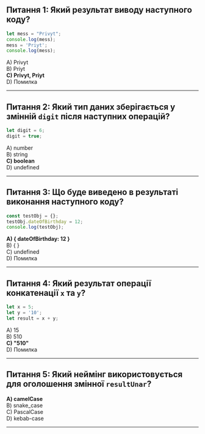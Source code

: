 
## Питання 1: Який результат виводу наступного коду?
```javascript
let mess = "Privyt";
console.log(mess);
mess = 'Priyt';
console.log(mess);
```
A) Privyt  
B) Priyt  
**C) Privyt, Priyt**  
D) Помилка  

---

## Питання 2: Який тип даних зберігається у змінній `digit` після наступних операцій?
```javascript
let digit = 6;
digit = true;
```
A) number  
B) string  
**C) boolean**  
D) undefined  

---

## Питання 3: Що буде виведено в результаті виконання наступного коду?
```javascript
const testObj = {};
testObj.dateOfBirthday = 12;
console.log(testObj);
```
**A) { dateOfBirthday: 12 }**  
B) { }  
C) undefined  
D) Помилка  

---

## Питання 4: Який результат операції конкатенації `x` та `y`?
```javascript
let x = 5;
let y = '10';
let result = x + y;
```
A) 15  
B) 510  
**C) "510"**  
D) Помилка  

---

## Питання 5: Який неймінг використовується для оголошення змінної `resultUnar`?
**A) camelCase**  
B) snake_case  
C) PascalCase  
D) kebab-case  

---
